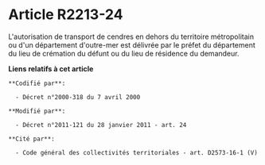 # Article R2213-24

L'autorisation de transport de cendres en dehors du territoire métropolitain ou d'un département d'outre-mer est délivrée par
le préfet du département du lieu de crémation du défunt ou du lieu de résidence du demandeur.

**Liens relatifs à cet article**

	**Codifié par**:

	  - Décret n°2000-318 du 7 avril 2000

	**Modifié par**:

	  - Décret n°2011-121 du 28 janvier 2011 - art. 24

	**Cité par**:

	  - Code général des collectivités territoriales - art. D2573-16-1 (V)
